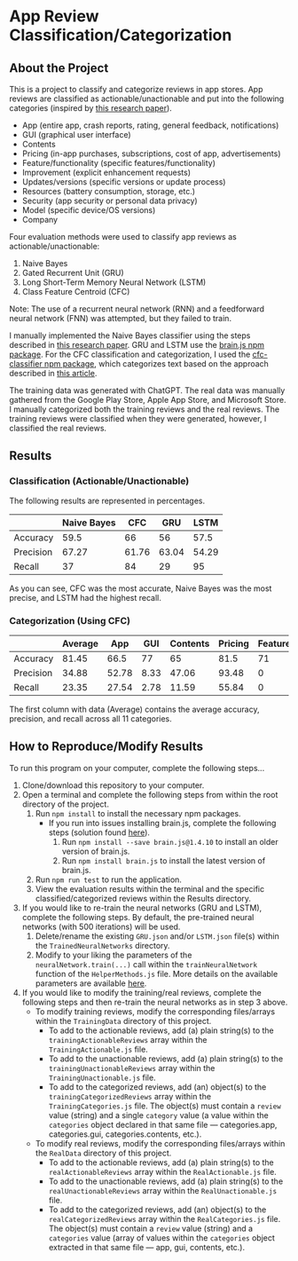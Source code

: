 # App Review Classification/Categorization

<h2>About the Project</h2>

This is a project to classify and categorize reviews in app stores. App reviews are classified as actionable/unactionable and put into the following categories (inspired by <a href="https://doi.org/10.1145/2950290.2950299">this research paper</a>).

- App (entire app, crash reports, rating, general feedback, notifications)
- GUI (graphical user interface)
- Contents
- Pricing (in-app purchases, subscriptions, cost of app, advertisements)
- Feature/functionality (specific features/functionality)
- Improvement (explicit enhancement requests)
- Updates/versions (specific versions or update process)
- Resources (battery consumption, storage, etc.)
- Security (app security or personal data privacy)
- Model (specific device/OS versions)
- Company

Four evaluation methods were used to classify app reviews as actionable/unactionable:

1. Naive Bayes
2. Gated Recurrent Unit (GRU)
3. Long Short-Term Memory Neural Network (LSTM)
4. Class Feature Centroid (CFC)

Note: The use of a recurrent neural network (RNN) and a feedforward neural network (FNN) was attempted, but they failed to train.

I manually implemented the Naive Bayes classifier using the steps described in <a href="https://courses.cs.washington.edu/courses/cse312/18sp/lectures/naive-bayes/naivebayesnotes.pdf">this research paper</a>. GRU and LSTM use the <a href="https://www.npmjs.com/package/brain.js">brain.js npm package</a>. For the CFC classification and categorization, I used the <a href="https://www.npmjs.com/package/cfc-classifier">cfc-classifier npm package</a>, which categorizes text based on the approach described in <a href="https://dl.acm.org/doi/abs/10.1145/1526709.1526737">this article</a>.

The training data was generated with ChatGPT. The real data was manually gathered from the Google Play Store, Apple App Store, and Microsoft Store. I manually categorized both the training reviews and the real reviews. The training reviews were classified when they were generated, however, I classified the real reviews.

<h2>Results</h2>

<h3>Classification (Actionable/Unactionable)</h3>

The following results are represented in percentages.

| | Naive Bayes | CFC | GRU | LSTM |
| --- | --- | --- | --- | --- |
| Accuracy | 59.5 | 66 | 56 | 57.5 |
| Precision | 67.27 | 61.76 | 63.04 | 54.29 |
| Recall | 37 | 84 | 29 | 95 |

As you can see, CFC was the most accurate, Naive Bayes was the most precise, and LSTM had the highest recall.

<h3>Categorization (Using CFC)</h3>

| | Average | App | GUI | Contents | Pricing | Feature/Functionality | Improvement | Updates/Versions | Resources | Security | Model | Company |
| --- | --- | --- | --- | --- | --- | --- | --- | --- | --- | --- | --- | --- |
| Accuracy | 81.45 | 66.5 | 77 | 65 | 81.5 | 71 | 82.5 | 87.5 | 88 | 93.5 | 89.5 | 94 |
| Precision | 34.88 | 52.78 | 8.33 | 47.06 | 93.48 | 0 | 55.56 | 37.04 | 20 | 0 | 25 | 44.44 |
| Recall | 23.35 | 27.54 | 2.78 | 11.59 | 55.84 | 0 | 13.89 | 55.56 | 33.33 | 0 | 20 | 36.36 |

The first column with data (Average) contains the average accuracy, precision, and recall across all 11 categories.

<h2>How to Reproduce/Modify Results</h2>

To run this program on your computer, complete the following steps...

1. Clone/download this repository to your computer.
2. Open a terminal and complete the following steps from within the root directory of the project.
    1. Run `npm install` to install the necessary npm packages.
        - If you run into issues installing brain.js, complete the following steps (solution found <a href="https://stackoverflow.com/questions/71810987/i-got-this-error-when-i-was-trying-to-install-brain-js-with-npm-i-wrote-npm-i">here</a>).
            1. Run `npm install --save brain.js@1.4.10` to install an older version of brain.js.
            2. Run `npm install brain.js` to install the latest version of brain.js.
    2. Run `npm run test` to run the application.
    3. View the evaluation results within the terminal and the specific classified/categorized reviews within the Results directory.
3. If you would like to re-train the neural networks (GRU and LSTM), complete the following steps. By default, the pre-trained neural networks (with 500 iterations) will be used.
    1. Delete/rename the existing `GRU.json` and/or `LSTM.json` file(s) within the `TrainedNeuralNetworks` directory.
    2. Modify to your liking the parameters of the `neuralNetwork.train(...)` call within the `trainNeuralNetwork` function of the `HelperMethods.js` file. More details on the available parameters are available <a href="https://www.npmjs.com/package/brain.js?activeTab=readme#training-options">here</a>.
4. If you would like to modify the training/real reviews, complete the following steps and then re-train the neural networks as in step 3 above.
    - To modify training reviews, modify the corresponding files/arrays within the `TrainingData` directory of this project.
        - To add to the actionable reviews, add (a) plain string(s) to the `trainingActionableReviews` array within the `TrainingActionable.js` file.
        - To add to the unactionable reviews, add (a) plain string(s) to the `trainingUnactionableReviews` array within the `TrainingUnactionable.js` file.
        - To add to the categorized reviews, add (an) object(s) to the `trainingCategorizedReviews` array within the `TrainingCategories.js` file. The object(s) must contain a `review` value (string) and a single `category` value (a value within the `categories` object declared in that same file — categories.app, categories.gui, categories.contents, etc.).
    - To modify real reviews, modify the corresponding files/arrays within the `RealData` directory of this project.
        - To add to the actionable reviews, add (a) plain string(s) to the `realActionableReviews` array within the `RealActionable.js` file.
        - To add to the unactionable reviews, add (a) plain string(s) to the `realUnactionableReviews` array within the `RealUnactionable.js` file.
        - To add to the categorized reviews, add (an) object(s) to the `realCategorizedReviews` array within the `RealCategories.js` file. The object(s) must contain a `review` value (string) and a `categories` value (array of values within the `categories` object extracted in that same file — app, gui, contents, etc.).
